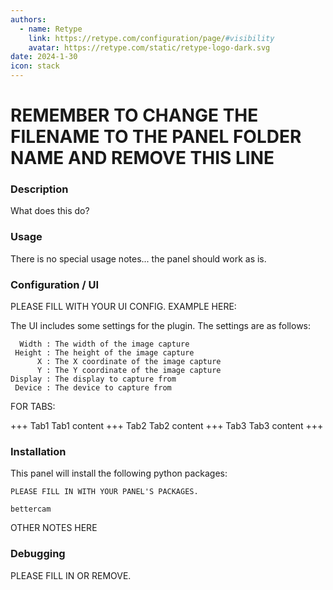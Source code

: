 ```yaml
---
authors: 
  - name: Retype
    link: https://retype.com/configuration/page/#visibility
    avatar: https://retype.com/static/retype-logo-dark.svg
date: 2024-1-30
icon: stack
---
```


# REMEMBER TO CHANGE THE FILENAME TO THE PANEL FOLDER NAME AND REMOVE THIS LINE
### Description
What does this do?

### Usage
There is no special usage notes... the panel should work as is.

### Configuration / UI

PLEASE FILL WITH YOUR UI CONFIG. EXAMPLE HERE:

The UI includes some settings for the plugin. The settings are as follows:
```
  Width : The width of the image capture
 Height : The height of the image capture
      X : The X coordinate of the image capture
      Y : The Y coordinate of the image capture
Display : The display to capture from
 Device : The device to capture from
```

FOR TABS:

+++ Tab1
Tab1 content
+++ Tab2
Tab2 content
+++ Tab3
Tab3 content
+++


### Installation
This panel will install the following python packages:
```
PLEASE FILL IN WITH YOUR PANEL'S PACKAGES.

bettercam
```

OTHER NOTES HERE

### Debugging
PLEASE FILL IN OR REMOVE.